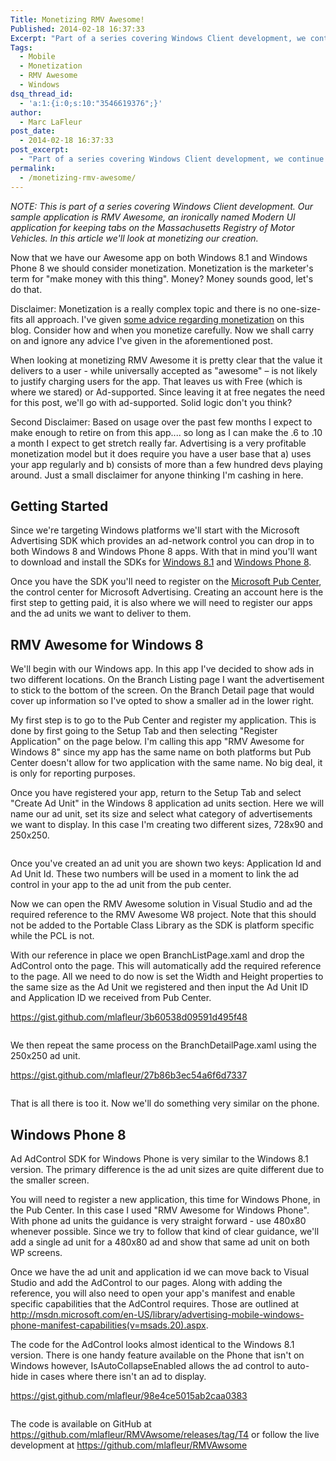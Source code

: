 ```yaml
---
Title: Monetizing RMV Awesome!
Published: 2014-02-18 16:37:33
Excerpt: "Part of a series covering Windows Client development, we continue to work on RMV Awesome – an ironically named Modern UI application for keeping tabs on the Massachusetts Registry of Motor Vehicles. In this article we'll start monetizing our app use the Microsoft Advertising SDK."
Tags:
  - Mobile
  - Monetization
  - RMV Awesome
  - Windows
dsq_thread_id:
  - 'a:1:{i:0;s:10:"3546619376";}'
author:
  - Marc LaFleur
post_date:
  - 2014-02-18 16:37:33
post_excerpt:
  - "Part of a series covering Windows Client development, we continue to work on RMV Awesome – an ironically named Modern UI application for keeping tabs on the Massachusetts Registry of Motor Vehicles. In this article we'll start monetizing our app use the Microsoft Advertising SDK."
permalink:
  - /monetizing-rmv-awesome/
---
```

<em>NOTE: This is part of a series covering Windows Client development. Our sample application is RMV Awesome, an ironically named Modern UI application for keeping tabs on the Massachusetts Registry of Motor Vehicles. In this article we'll look at monetizing our creation.</em>

Now that we have our Awesome app on both Windows 8.1 and Windows Phone 8 we should consider monetization. Monetization is the marketer's term for "make money with this thing". Money? Money sounds good, let's do that.

Disclaimer: Monetization is a really complex topic and there is no one-size-fits all approach. I've given <a href="http://massivescale.azurewebsites.net/monetizing-apps/">some advice regarding monetization</a> on this blog. Consider how and when you monetize carefully. Now we shall carry on and ignore any advice I've given in the aforementioned post.

When looking at monetizing RMV Awesome it is pretty clear that the value it delivers to a user - while universally accepted as "awesome" – is not likely to justify charging users for the app. That leaves us with Free (which is where we stared) or Ad-supported. Since leaving it at free negates the need for this post, we'll go with ad-supported. Solid logic don't you think?

Second Disclaimer: Based on usage over the past few months I expect to make enough to retire on from this app.... so long as I can make the .6 to .10 a month I expect to get stretch really far. Advertising is a very profitable monetization model but it does require you have a user base that a) uses your app regularly and b) consists of more than a few hundred devs playing around. Just a small disclaimer for anyone thinking I'm cashing in here.

<h2>Getting Started</h2>

Since we're targeting Windows platforms we'll start with the Microsoft Advertising SDK which provides an ad-network control you can drop in to both Windows 8 and Windows Phone 8 apps. With that in mind you'll want to download and install the SDKs for <a href="http://adsinapps.microsoft.com/en-us">Windows 8.1</a> and <a href="http://www.microsoft.com/en-us/download/details.aspx?id=8729">Windows Phone 8</a>.

Once you have the SDK you'll need to register on the <a href="https://pubcenter.microsoft.com/">Microsoft Pub Center</a>, the control center for Microsoft Advertising. Creating an account here is the first step to getting paid, it is also where we will need to register our apps and the ad units we want to deliver to them.

<h2>RMV Awesome for Windows 8</h2>

We'll begin with our Windows app. In this app I've decided to show ads in two different locations. On the Branch Listing page I want the advertisement to stick to the bottom of the screen. On the Branch Detail page that would cover up information so I've opted to show a smaller ad in the lower right.

My first step is to go to the Pub Center and register my application. This is done by first going to the Setup Tab and then selecting "Register Application" on the page below. I'm calling this app "RMV Awesome for Windows 8" since my app has the same name on both platforms but Pub Center doesn't allow for two application with the same name. No big deal, it is only for reporting purposes.

Once you have registered your app, return to the Setup Tab and select "Create Ad Unit" in the Windows 8 application ad units section. Here we will name our ad unit, set its size and select what category of advertisements we want to display. In this case I'm creating two different sizes, 728x90 and 250x250.

<img src="http://massivescale.blob.core.windows.net/blogmedia/2014/02/021814_2141_MonetizingR1.png" alt="" /><img src="http://massivescale.blob.core.windows.net/blogmedia/2014/02/021814_2141_MonetizingR2.png" alt="" />

Once you've created an ad unit you are shown two keys: Application Id and Ad Unit Id. These two numbers will be used in a moment to link the ad control in your app to the ad unit from the pub center.

Now we can open the RMV Awesome solution in Visual Studio and ad the required reference to the RMV Awesome W8 project. Note that this should not be added to the Portable Class Library as the SDK is platform specific while the PCL is not.

With our reference in place we open BranchListPage.xaml and drop the AdControl onto the page. This will automatically add the required reference to the page. All we need to do now is set the Width and Height properties to the same size as the Ad Unit we registered and then input the Ad Unit ID and Application ID we received from Pub Center.

<a href="https://gist.github.com/mlafleur/3b60538d09591d495f48">https://gist.github.com/mlafleur/3b60538d09591d495f48</a>

<img src="http://massivescale.blob.core.windows.net/blogmedia/2014/02/021814_2141_MonetizingR4.png" alt="" />

We then repeat the same process on the BranchDetailPage.xaml using the 250x250 ad unit.

https://gist.github.com/mlafleur/27b86b3ec54a6f6d7337

<img src="http://massivescale.blob.core.windows.net/blogmedia/2014/02/021814_2141_MonetizingR5.png" alt="" />

That is all there is too it. Now we'll do something very similar on the phone.

<h2>Windows Phone 8</h2>

Ad AdControl SDK for Windows Phone is very similar to the Windows 8.1 version. The primary difference is the ad unit sizes are quite different due to the smaller screen.

You will need to register a new application, this time for Windows Phone, in the Pub Center. In this case I used "RMV Awesome for Windows Phone". With phone ad units the guidance is very straight forward - use 480x80 whenever possible. Since we try to follow that kind of clear guidance, we'll add a single ad unit for a 480x80 ad and show that same ad unit on both WP screens.

Once we have the ad unit and application id we can move back to Visual Studio and add the AdControl to our pages. Along with adding the reference, you will also need to open your app's manifest and enable specific capabilities that the AdControl requires. Those are outlined at <a href="http://msdn.microsoft.com/en-US/library/advertising-mobile-windows-phone-manifest-capabilities(v=msads.20).aspx">http://msdn.microsoft.com/en-US/library/advertising-mobile-windows-phone-manifest-capabilities(v=msads.20).aspx</a>.

The code for the AdControl looks almost identical to the Windows 8.1 version. There is one handy feature available on the Phone that isn't on Windows however, IsAutoCollapseEnabled allows the ad control to auto-hide in cases where there isn't an ad to display.

https://gist.github.com/mlafleur/98e4ce5015ab2caa0383

<img src="http://massivescale.blob.core.windows.net/blogmedia/2014/02/021814_2141_MonetizingR7.png" alt="" /><img src="http://massivescale.blob.core.windows.net/blogmedia/2014/02/021814_2141_MonetizingR8.png" alt="" />

The code is available on GitHub at <a href="https://github.com/mlafleur/RMVAwsome/releases/tag/T4">https://github.com/mlafleur/RMVAwsome/releases/tag/T4</a> or follow the live development at <a href="https://github.com/mlafleur/RMVAwsome">https://github.com/mlafleur/RMVAwsome</a>
